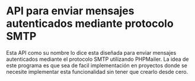 # API para enviar mensajes autenticados mediante protocolo SMTP

Esta API como su nombre lo dice esta diseñada para enviar mensajes autenticados mediante el protocolo SMTP utilizando PHPMailer. La idea de este programa es que sea de facil implementación en proyectos donde se necesite implementar esta funcionalidad sin tener que crearlo desde cero.
